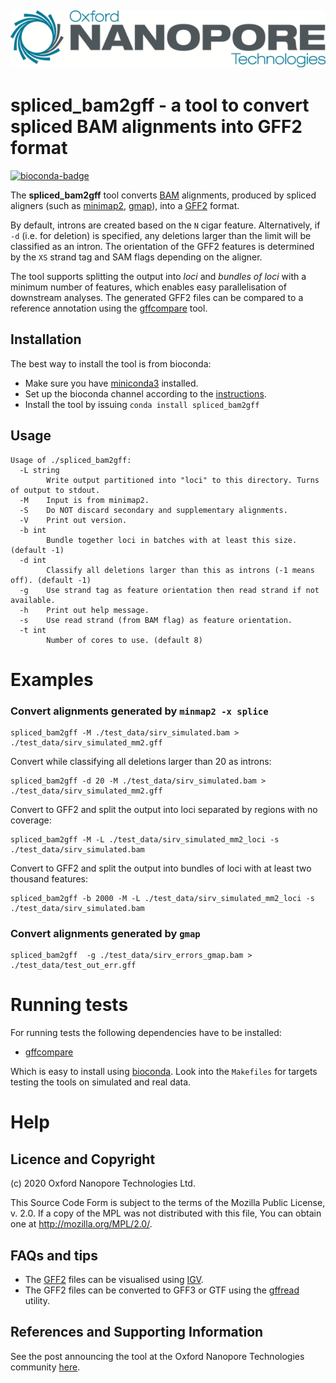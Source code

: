 ![ONT_logo](/ONT_logo.png)
-----------------------------

spliced_bam2gff - a tool to convert spliced BAM alignments into GFF2 format
===========================================================================
[![bioconda-badge](https://anaconda.org/bioconda/spliced_bam2gff/badges/installer/conda.svg)](https://anaconda.org/bioconda/spliced_bam2gff)

The **spliced_bam2gff** tool converts [BAM](https://samtools.github.io/hts-specs/SAMv1.pdf) alignments, produced by spliced aligners (such as [minimap2](https://github.com/lh3/minimap2), [gmap](http://research-pub.gene.com/gmap)), into a [GFF2](https://www.ensembl.org/info/website/upload/gff.html) format.

By default, introns are created based on the `N` cigar feature. Alternatively, if `-d` (i.e. for deletion) is specified, any deletions larger than the limit will be classified as an intron.
The orientation of the GFF2 features is determined by the `XS` strand tag and SAM flags depending on the aligner.

The tool supports splitting the output into *loci* and *bundles of loci* with a minimum number of features, which enables easy parallelisation of downstream analyses.
The generated GFF2 files can be compared to a reference annotation using the [gffcompare](https://github.com/gpertea/gffcompare) tool.

## Installation

The best way to install the tool is from bioconda:

- Make sure you have [miniconda3](https://docs.conda.io/en/latest/miniconda.html) installed.
- Set up the bioconda channel according to the [instructions](://bioconda.github.io/user/install.html).
- Install the tool by issuing `conda install spliced_bam2gff`

## Usage

```
Usage of ./spliced_bam2gff:
  -L string
        Write output partitioned into "loci" to this directory. Turns of output to stdout.
  -M    Input is from minimap2.
  -S    Do NOT discard secondary and supplementary alignments.
  -V    Print out version.
  -b int
        Bundle together loci in batches with at least this size. (default -1)
  -d int
        Classify all deletions larger than this as introns (-1 means off). (default -1)
  -g    Use strand tag as feature orientation then read strand if not available.
  -h    Print out help message.
  -s    Use read strand (from BAM flag) as feature orientation.
  -t int
        Number of cores to use. (default 8)
```

Examples
========

### Convert alignments generated by `minmap2 -x splice`

```
spliced_bam2gff -M ./test_data/sirv_simulated.bam > ./test_data/sirv_simulated_mm2.gff
```

Convert while classifying all deletions larger than 20 as introns:
```
spliced_bam2gff -d 20 -M ./test_data/sirv_simulated.bam > ./test_data/sirv_simulated_mm2.gff
```

Convert to GFF2 and split the output into loci separated by regions with no coverage:
```
spliced_bam2gff -M -L ./test_data/sirv_simulated_mm2_loci -s ./test_data/sirv_simulated.bam
```

Convert to GFF2 and split the output into bundles of loci with at least two thousand features:
```
spliced_bam2gff -b 2000 -M -L ./test_data/sirv_simulated_mm2_loci -s ./test_data/sirv_simulated.bam
```

### Convert alignments generated by `gmap`

```
spliced_bam2gff  -g ./test_data/sirv_errors_gmap.bam > ./test_data/test_out_err.gff
```

Running tests
============

For running tests the following dependencies have to be installed:

- [gffcompare](https://github.com/gpertea/gffcompare)

Which is easy to install using [bioconda](https://bioconda.github.io). 
Look into the `Makefiles` for targets testing the tools on simulated and real data.

Help
====

## Licence and Copyright

(c) 2020 Oxford Nanopore Technologies Ltd.

This Source Code Form is subject to the terms of the Mozilla Public
License, v. 2.0. If a copy of the MPL was not distributed with this
file, You can obtain one at http://mozilla.org/MPL/2.0/.

## FAQs and tips

- The [GFF2](https://www.ensembl.org/info/website/upload/gff.html) files can be visualised using [IGV](http://software.broadinstitute.org/software/igv).
- The GFF2 files can be converted to GFF3 or GTF using the [gffread](https://bioconda.github.io/recipes/gffread/README.html) utility.

## References and Supporting Information

See the post announcing the tool at the Oxford Nanopore Technologies community [here](https://community.nanoporetech.com/posts/new-transcriptomics-analys).
